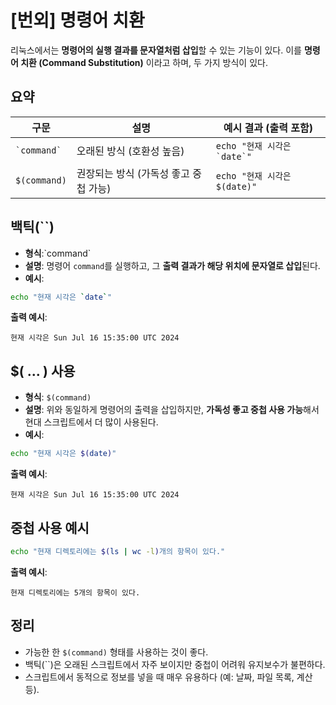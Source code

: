 # [번외] 명령어 치환

리눅스에서는 **명령어의 실행 결과를 문자열처럼 삽입**할 수 있는 기능이 있다. 이를 **명령어 치환 (Command Substitution)** 이라고 하며, 두 가지 방식이 있다.

## 요약

| 구문       | 설명                             | 예시 결과 (출력 포함)                  |
|------------|----------------------------------|----------------------------------------|
| `` `command` `` | 오래된 방식 (호환성 높음)          | ``echo "현재 시각은 `date`"``         |
| `$(command)` | 권장되는 방식 (가독성 좋고 중첩 가능) | `echo "현재 시각은 $(date)"`         |


## 백틱(``)

- **형식**:\`command\`
- **설명**: 명령어 `command`를 실행하고, 그 **출력 결과가 해당 위치에 문자열로 삽입**된다.
- **예시**:

```bash
echo "현재 시각은 `date`"
```

**출력 예시**:
```
현재 시각은 Sun Jul 16 15:35:00 UTC 2024
```


## $( ... ) 사용

- **형식**: `$(command)`
- **설명**: 위와 동일하게 명령어의 출력을 삽입하지만, **가독성 좋고 중첩 사용 가능**해서 현대 스크립트에서 더 많이 사용된다.
- **예시**:

```bash
echo "현재 시각은 $(date)"
```

**출력 예시**:
```
현재 시각은 Sun Jul 16 15:35:00 UTC 2024
```


## 중첩 사용 예시

```bash
echo "현재 디렉토리에는 $(ls | wc -l)개의 항목이 있다."
```

**출력 예시**:
```
현재 디렉토리에는 5개의 항목이 있다.
```


## 정리

- 가능한 한 `$(command)` 형태를 사용하는 것이 좋다.
- 백틱(``)은 오래된 스크립트에서 자주 보이지만 중첩이 어려워 유지보수가 불편하다.
- 스크립트에서 동적으로 정보를 넣을 때 매우 유용하다 (예: 날짜, 파일 목록, 계산 등).

